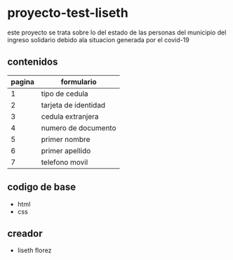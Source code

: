 # proyecto-test-liseth
este proyecto se trata sobre lo del estado de las personas del municipio  del ingreso solidario debido ala situacion generada por el covid-19
## contenidos
|pagina|formulario|
|--|--|
|1|tipo de cedula |
|2|tarjeta de identidad|
|3|cedula extranjera|
|4|numero de documento|
|5|primer nombre|
|6|primer apellido|
|7|telefono movil|
## codigo de base
- html
- css
## creador
- liseth florez







